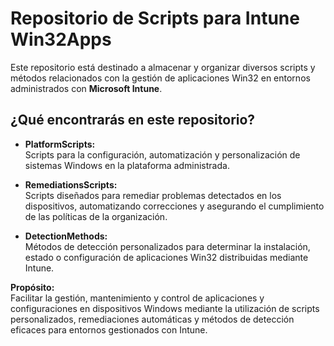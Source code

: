 # Repositorio de Scripts para Intune Win32Apps

Este repositorio está destinado a almacenar y organizar diversos scripts y métodos relacionados con la gestión de aplicaciones Win32 en entornos administrados con **Microsoft Intune**.

## ¿Qué encontrarás en este repositorio?

- **PlatformScripts:**  
  Scripts para la configuración, automatización y personalización de sistemas Windows en la plataforma administrada.

- **RemediationsScripts:**  
  Scripts diseñados para remediar problemas detectados en los dispositivos, automatizando correcciones y asegurando el cumplimiento de las políticas de la organización.

- **DetectionMethods:**  
  Métodos de detección personalizados para determinar la instalación, estado o configuración de aplicaciones Win32 distribuidas mediante Intune.

**Propósito:**  
Facilitar la gestión, mantenimiento y control de aplicaciones y configuraciones en dispositivos Windows mediante la utilización de scripts personalizados, remediaciones automáticas y métodos de detección eficaces para entornos gestionados con Intune.
